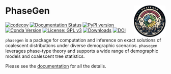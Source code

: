 # PhaseGen  <img align="right" width="100" src="https://raw.githubusercontent.com/Sendrowski/PhaseGen/master/docs/logo.png">

[![codecov](https://codecov.io/gh/Sendrowski/PhaseGen/graph/badge.svg?token=RMCUGD6CAX)](https://codecov.io/gh/Sendrowski/PhaseGen)
[![Documentation Status](https://readthedocs.org/projects/phasegen/badge/?version=latest)](https://phasegen.readthedocs.io/en/latest/?badge=latest)
[![PyPI version](https://badge.fury.io/py/phasegen.svg)](https://badge.fury.io/py/phasegen)
[![Conda Version](https://img.shields.io/conda/vn/conda-forge/phasegen.svg)](https://anaconda.org/conda-forge/phasegen)
[![License: GPL v3](https://img.shields.io/badge/License-GPLv3-blue.svg)](https://www.gnu.org/licenses/gpl-3.0)
[![Downloads](https://static.pepy.tech/badge/phasegen)](https://pepy.tech/project/phasegen)
[![DOI](https://img.shields.io/badge/DOI-10.1093%2Fgenetics%2Fiyaf135-blue)](https://doi.org/10.1093/genetics/iyaf135)

``phasegen`` is a package for computation and inference on exact solutions of coalescent distributions under diverse demographic scenarios. ``phasegen`` leverages phase-type theory and supports a wide range of demographic models and coalescent tree statistics.

Please see the [documentation](https://phasegen.readthedocs.io/en/latest/) for all the details.
